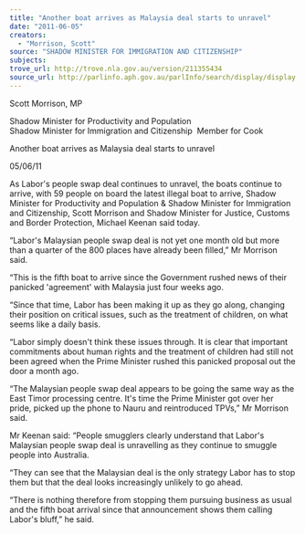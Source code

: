 ```yaml
---
title: "Another boat arrives as Malaysia deal starts to unravel"
date: "2011-06-05"
creators:
  - "Morrison, Scott"
source: "SHADOW MINISTER FOR IMMIGRATION AND CITIZENSHIP"
subjects:
trove_url: http://trove.nla.gov.au/version/211355434
source_url: http://parlinfo.aph.gov.au/parlInfo/search/display/display.w3p;query=Id%3A%22media/pressrel/826539%22
---
```


 Scott Morrison, MP 

 Shadow Minister for Productivity and Population  Shadow Minister for Immigration and Citizenship  Member for Cook   

 Another boat arrives as Malaysia deal starts to unravel 

 05/06/11  

 As Labor's people swap deal continues to unravel, the boats continue to arrive, with  59 people on board the latest illegal boat to arrive, Shadow Minister for Productivity  and Population & Shadow Minister for Immigration and Citizenship, Scott Morrison  and Shadow Minister for Justice, Customs and Border Protection, Michael Keenan  said today. 

 “Labor's Malaysian people swap deal is not yet one month old but more than a quarter  of the 800 places have already been filled,” Mr Morrison said. 

 “This is the fifth boat to arrive since the Government rushed news of their panicked  'agreement' with Malaysia just four weeks ago. 

 “Since that time, Labor has been making it up as they go along, changing their  position on critical issues, such as the treatment of children, on what seems like a  daily basis. 

 “Labor simply doesn't think these issues through. It is clear that important  commitments about human rights and the treatment of children had still not been  agreed when the Prime Minister rushed this panicked proposal out the door a month  ago. 

 “The Malaysian people swap deal appears to be going the same way as the East Timor  processing centre. It's time the Prime Minister got over her pride, picked up the phone  to Nauru and reintroduced TPVs,” Mr Morrison said. 

 Mr Keenan said: “People smugglers clearly understand that Labor's Malaysian people  swap deal is unravelling as they continue to smuggle people into Australia. 

 “They can see that the Malaysian deal is the only strategy Labor has to stop them but  that the deal looks increasingly unlikely to go ahead. 

 “There is nothing therefore from stopping them pursuing business as usual and the  fifth boat arrival since that announcement shows them calling Labor's bluff,” he said. 

  

